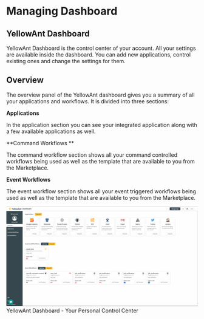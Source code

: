 # Managing Dashboard

## YellowAnt Dashboard

YellowAnt Dashboard is the control center of your account. All your settings are available inside the dashboard. You can add new applications, control existing ones and change the settings for them.

## Overview

The overview panel of the YellowAnt dashboard gives you a summary of all your applications and workflows. It is divided into three sections:

**Applications**

In the application section you can see your integrated application along with a few available applications as well.

**Command Workflows **

The command workflow section shows all your command controlled workflows being used as well as the template that are available to you from the Marketplace.

**Event Workflows**

The event workflow section shows all your event triggered workflows being used as well as the template that are available to you from the Marketplace.

![](../.gitbook/assets/overview.jpg)YellowAnt Dashboard - Your Personal Control Center

